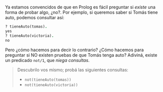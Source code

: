 Ya estamos convencidos de que en Prolog es fácil preguntar si _existe_ una forma de probar algo, ¿no?. Por ejemplo, si queremos saber si Tomás tiene auto, podemos consultar así:

```prolog
? tieneAuto(tomas).
yes
? tieneAuto(victoria).
no
```

Pero ¿cómo hacemos para decir lo contrario? ¿Cómo hacemos para preguntar si NO existen pruebas de que Tomás tenga auto? Adiviná, existe un predicado `not/1`, que _niega consultas_. 

> Descubrilo vos mismo; probá las siguientes consultas: 
> 
> * `not(tieneAuto(tomas))`
> * `not(tieneAuto(victoria))`